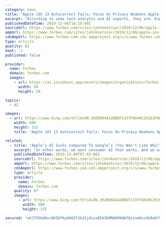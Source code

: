 ```yaml
---
category: news
title: "Apple iOS 13 Autocorrect Fails: Focus On Privacy Weakens Apple’s AI, Experts Say"
excerpt: "According to some tech analysts and AI experts, they are. Especially those who are experiencing huge issues with iPhone’s autocorrection capability in Apple’s latest mobile operating system upgrade, iOS 13. “It’s way worse on my iPhone,” says veteran industry observer Robert Scoble, chief strategy officer at Infinite Retina."
publishedDateTime: 2019-12-06T16:18:00Z
sourceUrl: https://www.forbes.com/sites/johnkoetsier/2019/12/06/apple-ios-13-autocorrect-fails-focus-on-privacy-weakens-apples-ai-experts-say/
ampUrl: https://www.forbes.com/sites/johnkoetsier/2019/12/06/apple-ios-13-autocorrect-fails-focus-on-privacy-weakens-apples-ai-experts-say/amp/
cdnAmpUrl: https://www-forbes-com.cdn.ampproject.org/c/s/www.forbes.com/sites/johnkoetsier/2019/12/06/apple-ios-13-autocorrect-fails-focus-on-privacy-weakens-apples-ai-experts-say/amp/
type: article
quality: 82
heat: -1
published: false

provider:
  name: Forbes
  domain: forbes.com
  images:
    - url: https://ai.insideout.app/assets/images/organizations/forbes.com-50x50.jpg
      width: 50
      height: 50

topics:
  - AI

images:
  - url: https://www.bing.com/th?id=ON.392B984A42BB6F1337F8840C29163FAD
    width: 600
    height: 315
    title: "Apple iOS 13 Autocorrect Fails: Focus On Privacy Weakens Apple’s AI, Experts Say"

related:
  - title: "Apple’s AI Sucks Compared To Google’s (You Won’t Like Why)"
    excerpt: "In other words, we want consumer AI that works. And we want to retain ownership of our data. According to some tech analysts and AI experts, they are. Especially those who are experiencing huge issues with iPhone’s autocorrection capability in Apple’s latest mobile operating system upgrade, iOS 13. “It’s way worse on my iPhone,” says ..."
    publishedDateTime: 2019-12-09T07:43:00Z
    sourceUrl: https://www.forbes.com/sites/johnkoetsier/2019/12/06/apple-ios-13-autocorrect-fails-focus-on-privacy-weakens-apples-ai-experts-say/
    ampUrl: https://www.forbes.com/sites/johnkoetsier/2019/12/06/apple-ios-13-autocorrect-fails-focus-on-privacy-weakens-apples-ai-experts-say/amp/
    cdnAmpUrl: https://www-forbes-com.cdn.ampproject.org/c/s/www.forbes.com/sites/johnkoetsier/2019/12/06/apple-ios-13-autocorrect-fails-focus-on-privacy-weakens-apples-ai-experts-say/amp/
    type: article
    provider:
      name: Forbes
      domain: forbes.com
    quality: 87
    images:
      - url: https://www.bing.com/th?id=ON.392B984A42BB6F1337F8840C29163FAD
        width: 600
        height: 315

secured: "eXJ7X56d6scQK5DfKyO0AZY3b1SjdizxBI63bMRWSM46BfQzznm0xs9XAo6Y5VBhs9in7Z6sXMaDg1zHr3PEX11Gv7ARHm2Uky5qmiKM+/tz3uhpvuoqt0rE072FVsuAIUYTp7168jkD7EzGh/EG0tnRwnehJXYzBcodPPWSgFq8J4cRgpVqsckMvK3ohymCXqMmb89ibkyHMszJHPZ84P/U5kzdWazdo43uZ+qm9fDmmKjJ5ewltKFBRkAljw2XxaSzpyDmxlw4wmLIe37aGA==;l/M5K74ePrZ9E70e8jdvZA=="
---
```


